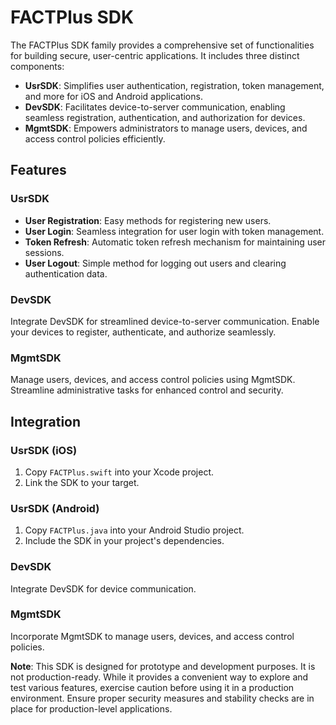 # FACTPlus SDK

The FACTPlus SDK family provides a comprehensive set of functionalities for building secure, user-centric applications. It includes three distinct components:

- **UsrSDK**: Simplifies user authentication, registration, token management, and more for iOS and Android applications.
- **DevSDK**: Facilitates device-to-server communication, enabling seamless registration, authentication, and authorization for devices.
- **MgmtSDK**: Empowers administrators to manage users, devices, and access control policies efficiently.

## Features

### UsrSDK

- **User Registration**: Easy methods for registering new users.
- **User Login**: Seamless integration for user login with token management.
- **Token Refresh**: Automatic token refresh mechanism for maintaining user sessions.
- **User Logout**: Simple method for logging out users and clearing authentication data.

### DevSDK

Integrate DevSDK for streamlined device-to-server communication. Enable your devices to register, authenticate, and authorize seamlessly.

### MgmtSDK

Manage users, devices, and access control policies using MgmtSDK. Streamline administrative tasks for enhanced control and security.

## Integration

### UsrSDK (iOS)

1. Copy `FACTPlus.swift` into your Xcode project.
2. Link the SDK to your target.

### UsrSDK (Android)

1. Copy `FACTPlus.java` into your Android Studio project.
2. Include the SDK in your project's dependencies.

### DevSDK

Integrate DevSDK for device communication.

### MgmtSDK

Incorporate MgmtSDK to manage users, devices, and access control policies.

**Note**: This SDK is designed for prototype and development purposes. It is not production-ready. While it provides a convenient way to explore and test various features, exercise caution before using it in a production environment. Ensure proper security measures and stability checks are in place for production-level applications.
